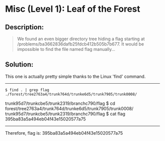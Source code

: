 # Misc (Level 1): Leaf of the Forest
## Description: 
>We found an even bigger directory tree hiding a flag starting at /problems/ba3662836dafb25fdcb412b505b7b677. It would be impossible to find the file named flag manually...
## Solution:
This one is actually pretty simple thanks to the Linux 'find' command.
***
    $ find . | grep flag
    ./forest/tree2763a4/trunk764d/trunke6d5/trunk7905/trunk0008/
trunk95d7/trunkcbe5/trunk2319/branchc790/flag
    $ cd forest/tree2763a4/trunk764d/trunke6d5/trunk7905/trunk0008/
trunk95d7/trunkcbe5/trunk2319/branchc790/flag
    $ cat flag
    395ba83a5a494eb04f43e15020577a75
***
Therefore, flag is: 395ba83a5a494eb04f43e15020577a75

